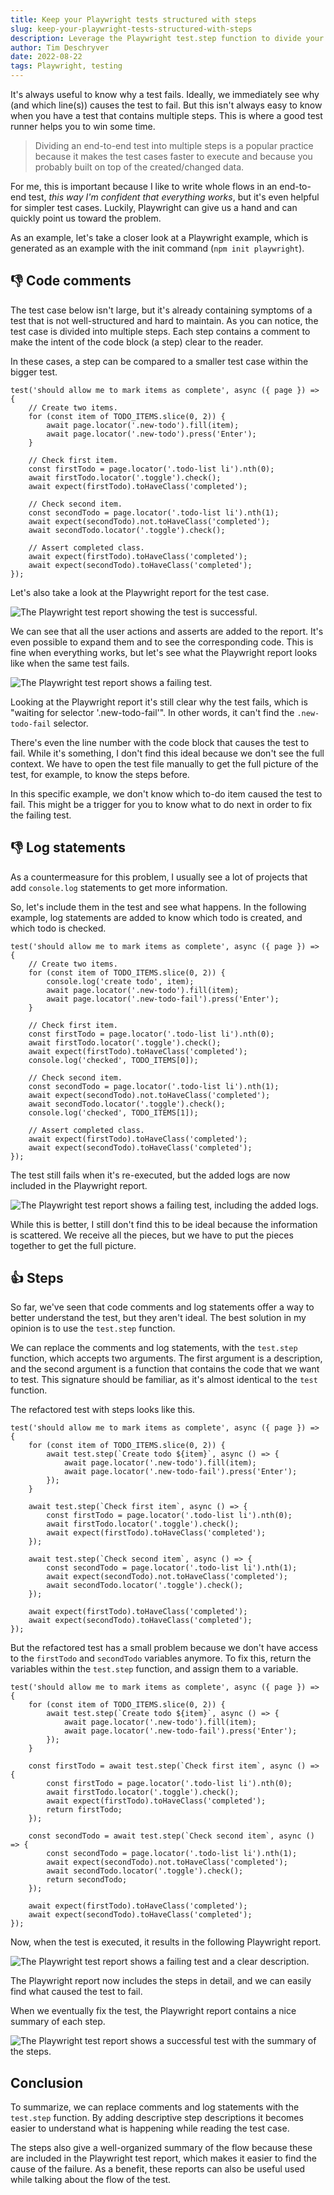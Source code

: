 ```yaml
---
title: Keep your Playwright tests structured with steps
slug: keep-your-playwright-tests-structured-with-steps
description: Leverage the Playwright test.step function to divide your tests into logical steps. These steps create a well-organized summary in the Playwright report and have the benefit that tests become more readable and easier to maintain, especially when a failed test is displayed in the Playwright report.
author: Tim Deschryver
date: 2022-08-22
tags: Playwright, testing
---
```


It's always useful to know why a test fails.
Ideally, we immediately see why (and which line(s)) causes the test to fail.
But this isn't always easy to know when you have a test that contains multiple steps.
This is where a good test runner helps you to win some time.

> Dividing an end-to-end test into multiple steps is a popular practice because it makes the test cases faster to execute and because you probably built on top of the created/changed data.

For me, this is important because I like to write whole flows in an end-to-end test, _this way I'm confident that everything works_, but it's even helpful for simpler test cases.
Luckily, Playwright can give us a hand and can quickly point us toward the problem.

As an example, let's take a closer look at a Playwright example, which is generated as an example with the init command (`npm init playwright`).

## 👎 Code comments

The test case below isn't large, but it's already containing symptoms of a test that is not well-structured and hard to maintain.
As you can notice, the test case is divided into multiple steps.
Each step contains a comment to make the intent of the code block (a step) clear to the reader.

In these cases, a step can be compared to a smaller test case within the bigger test.

```ts{2,8,13,18}
test('should allow me to mark items as complete', async ({ page }) => {
    // Create two items.
    for (const item of TODO_ITEMS.slice(0, 2)) {
        await page.locator('.new-todo').fill(item);
        await page.locator('.new-todo').press('Enter');
    }

    // Check first item.
    const firstTodo = page.locator('.todo-list li').nth(0);
    await firstTodo.locator('.toggle').check();
    await expect(firstTodo).toHaveClass('completed');

    // Check second item.
    const secondTodo = page.locator('.todo-list li').nth(1);
    await expect(secondTodo).not.toHaveClass('completed');
    await secondTodo.locator('.toggle').check();

    // Assert completed class.
    await expect(firstTodo).toHaveClass('completed');
    await expect(secondTodo).toHaveClass('completed');
});
```

Let's also take a look at the Playwright report for the test case.

![The Playwright test report showing the test is successful.](./images/1.png)

We can see that all the user actions and asserts are added to the report.
It's even possible to expand them and to see the corresponding code.
This is fine when everything works, but let's see what the Playwright report looks like when the same test fails.

![The Playwright test report shows a failing test.](./images/2.png)

Looking at the Playwright report it's still clear why the test fails, which is "waiting for selector '.new-todo-fail'".
In other words, it can't find the `.new-todo-fail` selector.

There's even the line number with the code block that causes the test to fail.
While it's something, I don't find this ideal because we don't see the full context.
We have to open the test file manually to get the full picture of the test, for example, to know the steps before.

In this specific example, we don't know which to-do item caused the test to fail.
This might be a trigger for you to know what to do next in order to fix the failing test.

## 👎 Log statements

As a countermeasure for this problem, I usually see a lot of projects that add `console.log` statements to get more information.

So, let's include them in the test and see what happens.
In the following example, log statements are added to know which todo is created, and which todo is checked.

```ts{4,13,19}
test('should allow me to mark items as complete', async ({ page }) => {
    // Create two items.
    for (const item of TODO_ITEMS.slice(0, 2)) {
        console.log('create todo', item);
        await page.locator('.new-todo').fill(item);
        await page.locator('.new-todo-fail').press('Enter');
    }

    // Check first item.
    const firstTodo = page.locator('.todo-list li').nth(0);
    await firstTodo.locator('.toggle').check();
    await expect(firstTodo).toHaveClass('completed');
    console.log('checked', TODO_ITEMS[0]);

    // Check second item.
    const secondTodo = page.locator('.todo-list li').nth(1);
    await expect(secondTodo).not.toHaveClass('completed');
    await secondTodo.locator('.toggle').check();
    console.log('checked', TODO_ITEMS[1]);

    // Assert completed class.
    await expect(firstTodo).toHaveClass('completed');
    await expect(secondTodo).toHaveClass('completed');
});
```

The test still fails when it's re-executed, but the added logs are now included in the Playwright report.

![The Playwright test report shows a failing test, including the added logs.](./images/3.png)

While this is better, I still don't find this to be ideal because the information is scattered.
We receive all the pieces, but we have to put the pieces together to get the full picture.

## 👍 Steps

So far, we've seen that code comments and log statements offer a way to better understand the test, but they aren't ideal.
The best solution in my opinion is to use the `test.step` function.

We can replace the comments and log statements, with the `test.step` function, which accepts two arguments.
The first argument is a description, and the second argument is a function that contains the code that we want to test.
This signature should be familiar, as it's almost identical to the `test` function.

The refactored test with steps looks like this.

```ts{3-6,9-13,15-19}
test('should allow me to mark items as complete', async ({ page }) => {
    for (const item of TODO_ITEMS.slice(0, 2)) {
        await test.step(`Create todo ${item}`, async () => {
            await page.locator('.new-todo').fill(item);
            await page.locator('.new-todo-fail').press('Enter');
        });
    }

    await test.step(`Check first item`, async () => {
        const firstTodo = page.locator('.todo-list li').nth(0);
        await firstTodo.locator('.toggle').check();
        await expect(firstTodo).toHaveClass('completed');
    });

    await test.step(`Check second item`, async () => {
        const secondTodo = page.locator('.todo-list li').nth(1);
        await expect(secondTodo).not.toHaveClass('completed');
        await secondTodo.locator('.toggle').check();
    });

    await expect(firstTodo).toHaveClass('completed');
    await expect(secondTodo).toHaveClass('completed');
});
```

But the refactored test has a small problem because we don't have access to the `firstTodo` and `secondTodo` variables anymore.
To fix this, return the variables within the `test.step` function, and assign them to a variable.

```ts{9,13,16,20}
test('should allow me to mark items as complete', async ({ page }) => {
    for (const item of TODO_ITEMS.slice(0, 2)) {
        await test.step(`Create todo ${item}`, async () => {
            await page.locator('.new-todo').fill(item);
            await page.locator('.new-todo-fail').press('Enter');
        });
    }

    const firstTodo = await test.step(`Check first item`, async () => {
        const firstTodo = page.locator('.todo-list li').nth(0);
        await firstTodo.locator('.toggle').check();
        await expect(firstTodo).toHaveClass('completed');
        return firstTodo;
    });

    const secondTodo = await test.step(`Check second item`, async () => {
        const secondTodo = page.locator('.todo-list li').nth(1);
        await expect(secondTodo).not.toHaveClass('completed');
        await secondTodo.locator('.toggle').check();
        return secondTodo;
    });

    await expect(firstTodo).toHaveClass('completed');
    await expect(secondTodo).toHaveClass('completed');
});
```

Now, when the test is executed, it results in the following Playwright report.

![The Playwright test report shows a failing test and a clear description.](./images/4.png)

The Playwright report now includes the steps in detail, and we can easily find what caused the test to fail.

When we eventually fix the test, the Playwright report contains a nice summary of each step.

![The Playwright test report shows a successful test with the summary of the steps.](./images/5.png)

## Conclusion

To summarize, we can replace comments and log statements with the `test.step` function.
By adding descriptive step descriptions it becomes easier to understand what is happening while reading the test case.

The steps also give a well-organized summary of the flow because these are included in the Playwright test report, which makes it easier to find the cause of the failure.
As a benefit, these reports can also be useful used while talking about the flow of the test.
